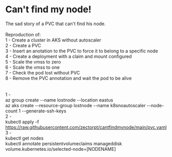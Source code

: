 # Can't find my node!
The sad story of a PVC that can't find his node.
<br><br>
Reproduction of:<br>
1 - Create a cluster in AKS without autoscaler<br>
2 - Create a PVC<br>
3 - Insert an anotation to the PVC to force it to belong to a specific node<br>
4 - Create a deployment with a claim and mount configured<br>
5 - Scale the vmss to zero<br>
6 - Scale the vmss to one<br>
7 - Check the pod lost without PVC<br>
8 - Remove the PVC annotation and wait the pod to be alive<br>
<br><br>
1 -<br>
az group create --name lostnode --location eastus<br>
az aks create --resource-group lostnode --name k8snoautoscaler --node-count 1 --generate-ssh-keys<br>
2 -<br>
kubectl apply -f https://raw.githubusercontent.com/zectorpt/cantfindmynode/main/pvc.yaml<br>
3 -<br>
kubectl get nodes<br>
kubectl annotate persistentvolumeclaims manageddisk volume.kubernetes.io/selected-node=[NODENAME]<br>
